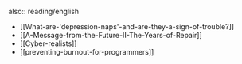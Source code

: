 also:: reading/english
- [[What-are-'depression-naps'-and-are-they-a-sign-of-trouble?]]
- [[A-Message-from-the-Future-II-The-Years-of-Repair]]
- [[Cyber-realists]]
- [[preventing-burnout-for-programmers]]